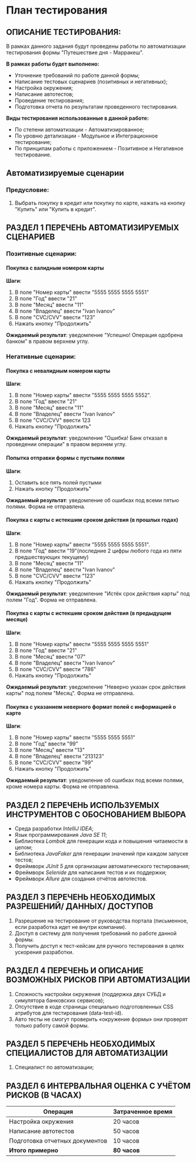 # План тестирования 

## ОПИСАНИЕ ТЕСТИРОВАНИЯ:
В рамках данного задания будут проведены работы по автоматизации тестирования формы "Путешествие дня - Марракеш".

**В рамках работы будет выполнено:**
+ Уточнение требований по работе данной формы;
+ Написание тестовых сценариев (позитивных и негативных);
+ Настройка окружения;
+ Написание автотестов;
+ Проведение тестирования;
+ Подготовка отчета по результатам проведенного тестирования.

**Виды тестирования использованные в данной работе:**
+ По степени автоматизации - Автоматизированное;
+ По уровню детализации - Модульное и Интеграционное тестирование;
+ По принципам работы с приложением - Позитивное и Негативное тестирование.

## Автоматизируемые сценарии
### Предусловие:
1. Выбрать покупку в кредит или покупку по карте, нажать на кнопку "Купить" или "Купить в кредит".

## РАЗДЕЛ 1 ПЕРЕЧЕНЬ АВТОМАТИЗИРУЕМЫХ СЦЕНАРИЕВ
### Позитивные сценарии:
#### Покупка с валидным номером карты
**Шаги**:
1. В поле "Номер карты" ввести "5555 5555 5555 5551"
1. В поле "Год" ввести "21"
1. В поле "Месяц" ввести "11" 
1. В поле "Владелец" ввести "Ivan Ivanov"
1. В поле "CVC/CVV" ввести "123"
1. Нажать кнопку "Продолжить"

**Ожидаемый результат**: уведомление "Успешно! Операция одобрена банком" в правом верхнем углу.

### Негативные сценарии:

#### Покупка с невалидным номером карты
**Шаги**:
1. В поле "Номер карты" ввести "5555 5555 5555 5552".
1. В поле "Год" ввести "21"
1. В поле "Месяц" ввести "11"
1. В поле "Владелец" ввести "Ivan Ivanov"
1. В поле "CVC/CVV" ввести 123
1. Нажать кнопку "Продолжить"

**Ожидаемый результат**: уведомление "Ошибка! Банк отказал в проведении операции" в правом верхнем углу.

#### Попытка отправки формы с пустыми полями
**Шаги**:
 1. Оставить все пять полей пустыми
 1. Нажать кнопку "Продолжить"
 
**Ожидаемый результат**: уведомление об ошибках под всеми пятью полями. Форма не отправлена.

#### Покупка с карты с истекшим сроком действия (в прошлых годах)
**Шаги**:
 1. В поле "Номер карты" ввести "5555 5555 5555 5551".
 1. В поле "Год" ввести "19"(последние 2 цифры любого года из пяти предшествующих текущему)
 1. В поле "Месяц" ввести "11"
 1. В поле "Владелец" ввести "Ivan Ivanov"
 1. В поле "CVC/CVV" ввести "123"
 1. Нажать кнопку "Продолжить"
 
**Ожидаемый результат**: уведомление "Истёк срок действия карты" под полем "Год". Форма не отправлена.

#### Покупка с карты с истекшим сроком действия (в предыдущем месяце)
**Шаги**:
 1. В поле "Номер карты" ввести "5555 5555 5555 5551"
 1. В поле "Год" ввести "21"
 1. В поле "Месяц" ввести "07"
 1. В поле "Владелец" ввести "Ivan Ivanov"
 1. В поле "CVC/CVV" ввести "786"
 1. Нажать кнопку "Продолжить"
 
**Ожидаемый результат**: уведомление "Неверно указан срок действия карты" под полем "Месяц". Форма не отправлена.

#### Покупка с указанием неверного формат полей с информацией о карте
**Шаги**:
 1. В поле "Номер карты" ввести "5555 5555 5551"
 1. В поле "Год" ввести "99"
 1. В поле "Месяц" ввести "13"
 1. В поле "Владелец" ввести "213123"
 1. В поле "CVC/CVV" ввести "99"
 1. Нажать кнопку "Продолжить"
 
**Ожидаемый результат**: уведомление об ошибках под всеми полями, кроме номера карты. Форма не отправлена.

## РАЗДЕЛ 2 ПЕРЕЧЕНЬ ИСПОЛЬЗУЕМЫХ ИНСТРУМЕНТОВ С ОБОСНОВАНИЕМ ВЫБОРА
* Среда разработки *IntelliJ IDEA*;
* Язык программирования *Java SЕ 11*; 
* Библиотека *Lombok* для генерации кода и повышения читаемости в целом;
* Библиотека *JavaFaker* для генерации значений при каждом запуске тестов;
* Фреймворк *JUnit 5* для организации автоматического тестирования;
* Фреймворк *Selenide* для написания тестов и их поддержки;
* Фреймворк *Allure* для создания отчётов автотестов.

## РАЗДЕЛ 3 ПЕРЕЧЕНЬ НЕОБХОДИМЫХ РАЗРЕШЕНИЙ/ ДАННЫХ/ ДОСТУПОВ

1.	Разрешение на тестирование от руководства портала (письменное, если разработка идет не внутри компании).
1.	Доступ в систему для получения требований по работе данной формы.
1.	Получить доступ к тест-кейсам для ручного тестирования в целях ускорения разработки.


## РАЗДЕЛ 4 ПЕРЕЧЕНЬ И ОПИСАНИЕ ВОЗМОЖНЫХ РИСКОВ ПРИ АВТОМАТИЗАЦИИ
 1. Сложность настройки окружения (поддержка двух СУБД и симулятора банковских сервисов);
 2. Отсутствие в коде страницы специально подготовленных CSS атрибутов для тестирования (data-test-id).
 3. Авто тесты не смогут проверить «окружение формы» они проверят только работу самой формы.


## РАЗДЕЛ 5 ПЕРЕЧЕНЬ НЕОБХОДИМЫХ СПЕЦИАЛИСТОВ ДЛЯ АВТОМАТИЗАЦИИ

1.	Специалист по автоматизации;

##  РАЗДЕЛ 6 ИНТЕРВАЛЬНАЯ ОЦЕНКА С УЧЁТОМ РИСКОВ (В ЧАСАХ)

| Операция | Затраченное время |
| ------ | ----------- |
| Настройка окружения | 20 часов |
| Написание автотестов | 50 часов |
| Подготовка отчетных документов| 10 часов |
| **Итого примерно**    | **80 часов**|